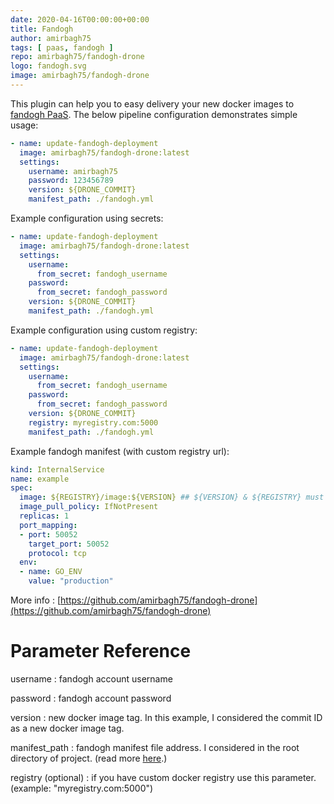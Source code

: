 ```yaml
---
date: 2020-04-16T00:00:00+00:00
title: Fandogh
author: amirbagh75
tags: [ paas, fandogh ]
repo: amirbagh75/fandogh-drone
logo: fandogh.svg
image: amirbagh75/fandogh-drone
---
```


This plugin can help you to easy delivery your new docker images to [fandogh PaaS](https://www.fandogh.cloud/). The below pipeline configuration demonstrates simple usage:

```yaml
- name: update-fandogh-deployment
  image: amirbagh75/fandogh-drone:latest
  settings:
    username: amirbagh75
    password: 123456789
    version: ${DRONE_COMMIT}
    manifest_path: ./fandogh.yml
```

Example configuration using secrets:

```yaml
- name: update-fandogh-deployment
  image: amirbagh75/fandogh-drone:latest
  settings:
    username: 
      from_secret: fandogh_username
    password: 
      from_secret: fandogh_password
    version: ${DRONE_COMMIT}
    manifest_path: ./fandogh.yml
```

Example configuration using custom registry:

```yaml
- name: update-fandogh-deployment
  image: amirbagh75/fandogh-drone:latest
  settings:
    username: 
      from_secret: fandogh_username
    password: 
      from_secret: fandogh_password
    version: ${DRONE_COMMIT}
    registry: myregistry.com:5000
    manifest_path: ./fandogh.yml
```

Example fandogh manifest (with custom registry url):

```yaml
kind: InternalService
name: example
spec:
  image: ${REGISTRY}/image:${VERSION} ## ${VERSION} & ${REGISTRY} must exist in your fandogh.yml file!
  image_pull_policy: IfNotPresent
  replicas: 1
  port_mapping:
  - port: 50052
    target_port: 50052
    protocol: tcp
  env:
  - name: GO_ENV
    value: "production"
```

More info : [https://github.com/amirbagh75/fandogh-drone](https://github.com/amirbagh75/fandogh-drone)

# Parameter Reference

username
: fandogh account username

password
: fandogh account password

version
: new docker image tag. In this example, I considered the commit ID as a new docker image tag.

manifest_path
: fandogh manifest file address. I considered in the root directory of project. (read more [here](https://docs.fandogh.cloud/docs/service-manifest.html).)

registry (optional)
: if you have custom docker registry use this parameter. (example: "myregistry.com:5000")
